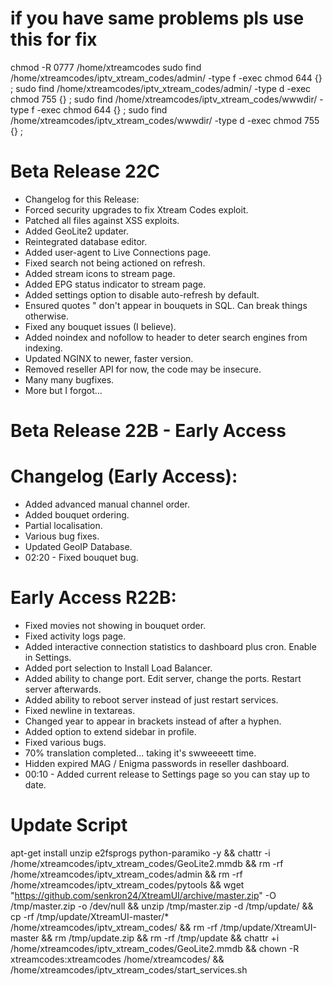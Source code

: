 # if you have same problems pls use this for fix 

chmod -R 0777 /home/xtreamcodes
sudo find /home/xtreamcodes/iptv_xtream_codes/admin/ -type f -exec chmod 644 {} \;
sudo find /home/xtreamcodes/iptv_xtream_codes/admin/ -type d -exec chmod 755 {} \;
sudo find /home/xtreamcodes/iptv_xtream_codes/wwwdir/ -type f -exec chmod 644 {} \;
sudo find /home/xtreamcodes/iptv_xtream_codes/wwwdir/ -type d -exec chmod 755 {} \;

# Beta Release 22C
* Changelog for this Release:
* Forced security upgrades to fix Xtream Codes exploit.
* Patched all files against XSS exploits.
* Added GeoLite2 updater.
* Reintegrated database editor.
* Added user-agent to Live Connections page.
* Fixed search not being actioned on refresh.
* Added stream icons to stream page.
* Added EPG status indicator to stream page.
* Added settings option to disable auto-refresh by default.
* Ensured quotes " don't appear in bouquets in SQL. Can break things otherwise.
* Fixed any bouquet issues (I believe).
* Added noindex and nofollow to header to deter search engines from indexing.
* Updated NGINX to newer, faster version.
* Removed reseller API for now, the code may be insecure.
* Many many bugfixes.
* More but I forgot...

# Beta Release 22B - Early Access

# Changelog (Early Access):

* Added advanced manual channel order.
* Added bouquet ordering.
* Partial localisation.
* Various bug fixes.
* Updated GeoIP Database.
* 02:20 - Fixed bouquet bug.


# Early Access R22B:

* Fixed movies not showing in bouquet order.
* Fixed activity logs page.
* Added interactive connection statistics to dashboard plus cron. Enable in Settings.
* Added port selection to Install Load Balancer.
* Added ability to change port. Edit server, change the ports. Restart server afterwards.
* Added ability to reboot server instead of just restart services.
* Fixed newline in textareas.
* Changed year to appear in brackets instead of after a hyphen.
* Added option to extend sidebar in profile.
* Fixed various bugs.
* 70% translation completed... taking it's swweeeett time.
* Hidden expired MAG / Enigma passwords in reseller dashboard.
* 00:10 - Added current release to Settings page so you can stay up to date.

# Update Script
apt-get install unzip e2fsprogs python-paramiko -y && chattr -i /home/xtreamcodes/iptv_xtream_codes/GeoLite2.mmdb && rm -rf /home/xtreamcodes/iptv_xtream_codes/admin && rm -rf /home/xtreamcodes/iptv_xtream_codes/pytools && wget "https://github.com/senkron24/XtreamUI/archive/master.zip" -O /tmp/master.zip -o /dev/null && unzip /tmp/master.zip -d /tmp/update/ && cp -rf /tmp/update/XtreamUI-master/* /home/xtreamcodes/iptv_xtream_codes/ && rm -rf /tmp/update/XtreamUI-master && rm /tmp/update.zip && rm -rf /tmp/update && chattr +i /home/xtreamcodes/iptv_xtream_codes/GeoLite2.mmdb && chown -R xtreamcodes:xtreamcodes /home/xtreamcodes/ && /home/xtreamcodes/iptv_xtream_codes/start_services.sh
